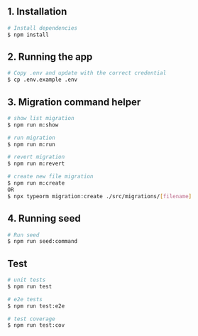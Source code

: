 ## 1. Installation

```bash
# Install dependencies
$ npm install
```

## 2. Running the app

```bash
# Copy .env and update with the correct credential
$ cp .env.example .env
```

## 3. Migration command helper

```bash
# show list migration
$ npm run m:show

# run migration
$ npm run m:run

# revert migration
$ npm run m:revert

# create new file migration
$ npm run m:create
OR
$ npx typeorm migration:create ./src/migrations/[filename]
```

## 4. Running seed

```bash
# Run seed
$ npm run seed:command
```

## Test

```bash
# unit tests
$ npm run test

# e2e tests
$ npm run test:e2e

# test coverage
$ npm run test:cov
```
